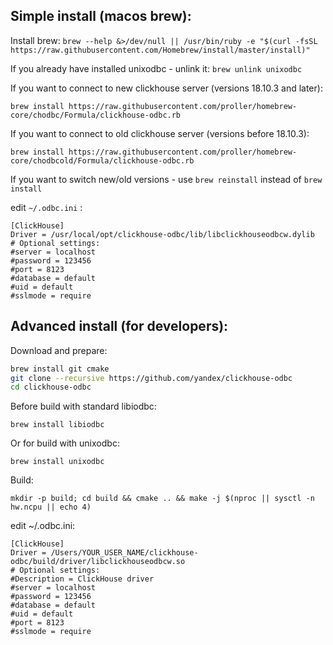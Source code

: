 ## Simple install (macos brew):

Install brew:
```brew --help &>/dev/null || /usr/bin/ruby -e "$(curl -fsSL https://raw.githubusercontent.com/Homebrew/install/master/install)"```

If you already have installed unixodbc - unlink it:
```brew unlink unixodbc```

If you want to connect to new clickhouse server (versions 18.10.3 and later):
```
brew install https://raw.githubusercontent.com/proller/homebrew-core/chodbc/Formula/clickhouse-odbc.rb
```

If you want to connect to old clickhouse server (versions before 18.10.3):
```
brew install https://raw.githubusercontent.com/proller/homebrew-core/chodbcold/Formula/clickhouse-odbc.rb

```
If you want to switch new/old versions - use ```brew reinstall``` instead of ```brew install```


edit ```~/.odbc.ini``` :
```(ini)
[ClickHouse]
Driver = /usr/local/opt/clickhouse-odbc/lib/libclickhouseodbcw.dylib
# Optional settings:
#server = localhost
#password = 123456
#port = 8123
#database = default
#uid = default
#sslmode = require
```



## Advanced install (for developers):

Download and prepare:
```bash
brew install git cmake
git clone --recursive https://github.com/yandex/clickhouse-odbc
cd clickhouse-odbc
```

Before build with standard libiodbc:
```
brew install libiodbc
```
Or for build with unixodbc:
```
brew install unixodbc
```

Build:
```
mkdir -p build; cd build && cmake .. && make -j $(nproc || sysctl -n hw.ncpu || echo 4)
```

edit ~/.odbc.ini:

```(ini)
[ClickHouse]
Driver = /Users/YOUR_USER_NAME/clickhouse-odbc/build/driver/libclickhouseodbcw.so
# Optional settings:
#Description = ClickHouse driver
#server = localhost
#password = 123456
#database = default
#uid = default
#port = 8123
#sslmode = require
```

